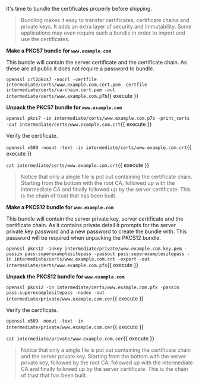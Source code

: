 It's time to bundle the certificates properly before shipping.

> Bundling makes it easy to transfer certificates, certificate chains and private keys. It adds an extra layer of security and immutability. Some applications may even require such a bundle in order to import and use the certificates.

**Make a PKCS7 bundle for `www.example.com`**

This bundle will contain the server certificate and the certificate chain. As these are all public it does not require a password to bundle.

`openssl crl2pkcs7 -nocrl -certfile intermediate/certs/www.example.com.cert.pem -certfile intermediate/certs/ca-chain.cert.pem -out intermediate/certs/www.example.com.p7b`{{ execute }}

**Unpack the PKCS7 bundle for `www.example.com`**

`openssl pkcs7 -in intermediate/certs/www.example.com.p7b -print_certs -out intermediate/certs/www.example.com.crt`{{ execute }}

Verify the certificate.

`openssl x509 -noout -text -in intermediate/certs/www.example.com.crt`{{ execute }}

`cat intermediate/certs/www.example.com.crt`{{ execute }}

> Notice that only a single file is put out containing the certificate chain. Starting from the bottom with the root CA, followed up with the intermediate CA and finally followed up by the server certificate. This is the chain of trust that has been built.

**Make a PKCS12 bundle for `www.example.com`**

This bundle will contain the server private key, server certificate and the certificate chain. As it contains private detail it prompts for the server private key password and a new password to create the bundle with. This password will be required when unpacking the PKCS12 bundle.

`openssl pkcs12 -inkey intermediate/private/www.example.com.key.pem -passin pass:superexamplesitepass -passout pass:superexamplesitepass -in intermediate/certs/www.example.com.crt -export -out intermediate/certs/www.example.com.pfx`{{ execute }}

**Unpack the PKCS12 bundle for `www.example.com`**

`openssl pkcs12 -in intermediate/certs/www.example.com.pfx -passin pass:superexamplesitepass -nodes -out intermediate/private/www.example.com.cer`{{ execute }}

Verify the certificate.

`openssl x509 -noout -text -in intermediate/private/www.example.com.cer`{{ execute }}

`cat intermediate/private/www.example.com.cer`{{ execute }}

> Notice that only a single file is put out containing the certificate chain and the server private key. Starting from the bottom with the server private key, followed by the root CA, followed up with the intermediate CA and finally followed up by the server certificate. This is the chain of trust that has been built.